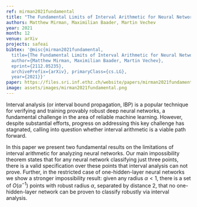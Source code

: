 ```yaml
---
ref: mirman2021fundamental
title: "The Fundamental Limits of Interval Arithmetic for Neural Networks"
authors: Matthew Mirman, Maximilian Baader, Martin Vechev
year: 2021
month: 12
venue: arXiv
projects: safeai
bibtex: '@misc{mirman2021fundamental,
  title={The Fundamental Limits of Interval Arithmetic for Neural Networks},
  author={Matthew Mirman, Maximilian Baader, Martin Vechev},
  eprint={2112.05235}, 
  archivePrefix={arXiv}, primaryClass={cs.LG},
  year={2021}}'
paper: https://files.sri.inf.ethz.ch/website/papers/mirman2021fundamental.pdf
image: assets/images/mirman2021fundamental.png
---
```



Interval analysis (or interval bound propagation, IBP) is a popular technique for verifying and training provably robust deep neural networks, a fundamental challenge in the area of reliable machine learning. However, despite substantial efforts, progress on addressing this key challenge has stagnated, calling into question whether interval arithmetic is a viable path forward.

In this paper we present two fundamental results on the limitations of interval arithmetic for analyzing neural networks. Our main impossibility theorem states that for any neural network classifying just three points, there is a valid specification over these points that interval analysis can not prove. Further, in the restricted case of one-hidden-layer neural networks we show a stronger impossibility result: given any radius $\alpha < 1$, there is a set of $O(\alpha^{-1})$ points with robust radius $\alpha$, separated by distance $2$, that no one-hidden-layer network can be proven to classify robustly via interval analysis.
